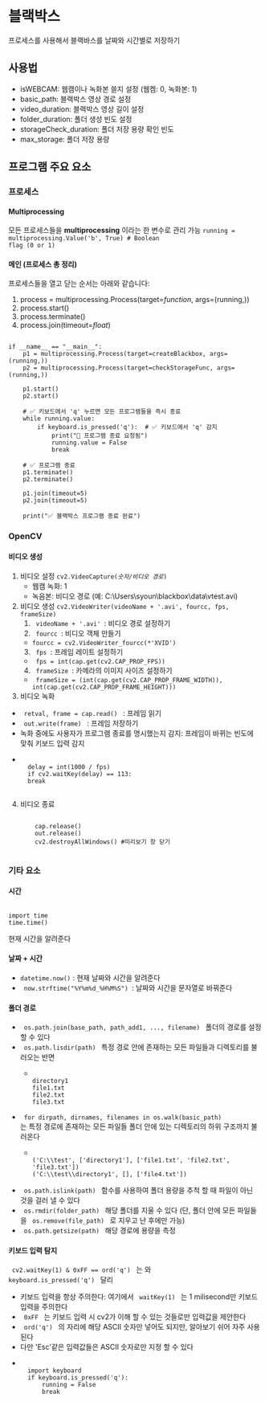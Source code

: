 # 블랙박스
프로세스를 사용해서 블랙바스를 날짜와 시간별로 저장하기

## 사용법
* isWEBCAM: 웹캠이나 녹화본 쓸지 설정 (웹켐: 0, 녹화본: 1)  
* basic_path: 블랙박스 영상 경로 설정
* video_duration: 블랙박스 영상 길이 설정
* folder_duration: 폴더 생성 빈도 설정
* storageCheck_duration: 폴더 저장 용량 확인 빈도
* max_storage: 폴더 저장 용량 

## 프로그램 주요 요소
### 프로세스
#### Multiprocessing
모든 프로세스들을 **multiprocessing** 이라는 한 변수로 관리 가능
<code>running = multiprocessing.Value('b', True)  # Boolean flag (0 or 1)</code>
#### 메인 (프로세스 총 정리)
프로세스들을 열고 닫는 순서는 아래와 같습니다:
1. process = multiprocessing.Process(target=*function*, args=(running,))
2. process.start()
3. process.terminate()
4. process.join(timeout=*float*)
<pre><code>
if __name__ == "__main__":
    p1 = multiprocessing.Process(target=createBlackbox, args=(running,))
    p2 = multiprocessing.Process(target=checkStorageFunc, args=(running,))

    p1.start()
    p2.start()

    # ✅ 키보드에서 'q' 누르면 모든 프로그램들을 즉시 종료
    while running.value:  
        if keyboard.is_pressed('q'):  # ✅ 키보드에서 'q' 감지
            print("🛑 프로그램 종료 요청됨")
            running.value = False
            break

    # ✅ 프로그램 종료
    p1.terminate()
    p2.terminate()

    p1.join(timeout=5)
    p2.join(timeout=5)

    print("✅ 블랙박스 프로그램 종료 완료")
</code></pre>
### OpenCV 
#### 비디오 생성
1. 비디오 설정
<code>cv2.VideoCapture(*숫자/비디오 경로*)</code>
    * 웹캠 녹화: 1
    * 녹음본: 비디오 경로 (예: C:\\Users\\syoun\\blackbox\\data\\vtest.avi)
2. 비디오 생성
<code>cv2.VideoWriter(videoName + '.avi', fourcc, fps, frameSize)</code>
    1. <code> videoName + '.avi' </code></pre>: 비디오 경로 설정하기
    2. <code> fourcc </code>: 비디오 객체 만들기
      * <code>fourcc = cv2.VideoWriter_fourcc(*'XVID') </code></pre>
    3. <code> fps </code></pre>: 프레임 레이트 설정하기
      * <code> fps = int(cap.get(cv2.CAP_PROP_FPS)) </code></pre>
    4. <code> frameSize </code></pre>: 카메라의 이미지 사이즈 설정하기
      * <code> frameSize = (int(cap.get(cv2.CAP_PROP_FRAME_WIDTH)), int(cap.get(cv2.CAP_PROP_FRAME_HEIGHT))) </code></pre>
3. 비디오 녹화
* <code> retval, frame = cap.read()  </code> : 프레임 읽기
* <code> out.write(frame) </code> : 프레임 저장하기
* 녹화 중에도 사용자가 프로그램 종료를 명시했는지 감지: 프레임이 바뀌는 빈도에 맞춰 키보드 입력 감지 
* <pre><code> 
    delay = int(1000 / fps) 
    if cv2.waitKey(delay) == 113: 
    break 
    </code></pre>
4. 비디오 종료
    <pre><code>
       cap.release()
       out.release()
       cv2.destroyAllWindows() #미리보기 창 닫기
    </code></pre>
### 기타 요소
#### 시간
<pre><code>
import time
time.time()
</code></pre>
현재 시간을 알려준다
#### 날짜 + 시간
* <code>datetime.now()</code> : 현재 날짜와 시간을 알려준다
* <code> now.strftime("%Y%m%d_%H%M%S") </code>: 날짜와 시간을 문자열로 바꿔준다
#### 폴더 경로
* <code> os.path.join(base_path, path_add1, ..., filename) </code> 폴더의 경로를 설정할 수 있다
* <code> os.path.lisdir(path) </code> 특정 경로 안에 존재하는 모든 파일들과 디렉토리를 불러오는 반면
  * <pre><code>
    directory1
    file1.txt
    file2.txt
    file3.txt
    </code></pre>   
* <code> for dirpath, dirnames, filenames in os.walk(basic_path) </code> 는 특정 경로에 존재하는 모든 파일들 폴더 안에 있는 디렉토리의 하위 구조까지 불러온다
  * <pre><code>
    ('C:\\test', ['directory1'], ['file1.txt', 'file2.txt', 'file3.txt'])
    ('C:\\test\\directory1', [], ['file4.txt']) 
    </code></pre>
* <code> os.path.islink(path) </code> 함수를 사용하여 폴더 용량을 추척 할 때 파일이 아닌 것을 걸러 낼 수 있다
* <code> os.rmdir(folder_path) </code> 해당 폴더를 지울 수 있다 (단, 폴더 안에 모든 파일들을 <code> os.remove(file_path) </code> 로 지우고 난 후에만 가능)
* <code> os.path.getsize(path) </code> 해당 경로에 용량을 측정
#### 키보드 입력 탐지
<code> cv2.waitKey(1) & 0xFF == ord('q') </code> 는 와 <code> keyboard.is_pressed('q') </code> 달리 
* 키보드 입력을 항상 주의한다: 여기에서 <code> waitKey(1) </code> 는 1 milisecond만 키보드 입력을 주의한다
* <code> 0xFF </code> 는 키보드 입력 시 cv2가 이해 할 수 있는 것들로만 입력값을 제안한다
* <code> ord('q') </code> 의 자리에 해당 ASCII 숫자만 넣어도 되지만, 알아보기 쉬어 자주 사용 된다
* 다만 'Esc'같은 입력값들은 ASCII 숫자로만 지정 할 수 있다
* <pre><code>
    import keyboard
    if keyboard.is_pressed('q'):
        running = False
        break
    </code></pre>
       

